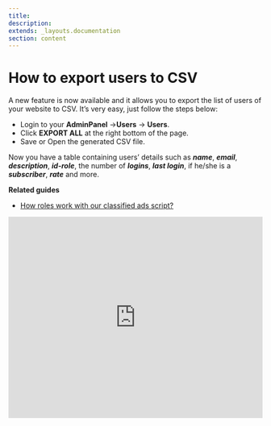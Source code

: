 ```yaml
---
title:
description:
extends: _layouts.documentation
section: content
---
```


# How to export users to CSV

A new feature is now available and it allows you to export the list of users of your website to CSV. It’s very easy, just follow the  steps below:

-   Login to your  **AdminPanel** ->**Users**  ->  **Users**.
-   Click  **EXPORT ALL**  at the right bottom of the page.
-   Save or Open the generated CSV file.

Now you have a table containing users’ details such as  **_name_**,  **_email_**,  **_description_**,  **_id-role_**, the number of **_logins_**,  **_last login_**, if he/she is a  **_subscriber_**,  **_rate_**  and more.

**Related guides**
  * [How roles work with our classified ads script?](Users-how-do-roles-work.md)
  
  
<iframe width="100%" height="400px" src="https://www.youtube.com/embed/4zrqV44pKEE" title="Yclas video" frameborder="0" allow="accelerometer; autoplay; clipboard-write; encrypted-media; gyroscope; picture-in-picture" allowfullscreen></iframe>
 
  
